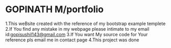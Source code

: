 # GOPINATH M/portfolio
1.This weBsite created with the reference of my bootstrap example templete
2.If You find any mistake in my webpage please intimate to my email id:gopisushil143@gmail.com
3.If You want My source code for Your reference pls email me in contact page
4.This project was done 
 
